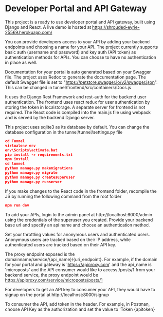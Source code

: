 # Developer Portal and API Gateway

This project is a ready to use developer portal and API gateway, built using Django and React. A live demo is hosted at https://shrouded-eyrie-25569.herokuapp.com/

You can provide developers access to your API by adding your backend endpoints and choosing a name for your API. The project currently supports basic auth (username and password) and key auth (API token) as authentication methods for APIs. You can choose to have no authentication in place as well.

Documentation for your portal is auto generated based on your Swagger file. The project uses Redoc to generate the documentation page. The default Swagger file is set to "https://petstore.swagger.io/v2/swagger.json". This can be changed in tunnel/frontend/src/containers/Docs.js

It uses the Django Rest Framework and rest-auth for the backend user authentication. The frontend uses react redux for user authentication by storing the token in localstorage. A separate server for frontend is not required. The React code is compiled into the main.js file using webpack and is served by the backend Django server.

This project uses sqlite3 as its database by default. You can change the database configuration in the tunnel/tunnel/settings.py file

```json
cd Tunnel
virtualenv env
env\Scripts\activate.bat
pip install -r requirements.txt
npm install
cd tunnel
python manage.py makemigrations
python manage.py migrate
python manage.py createsuperuser
python manage.py runserver
```

If you make changes to the React code in the frontend folder, recompile the JS by running the following command from the root folder

```json
npm run dev
```

To add your APIs, login to the admin panel at http://localhost:8000/admin using the credentials of the superuser you created. Provide your backend base url and specify an api name and choose an authentication method.

Set your throttling values for anonymous users and authenticated users.
Anonymous users are tracked based on their IP address, while authenticated users are tracked based on their API key.

The proxy endpoint exposed is the domainname/service/{api_name}/{uri_endpoint}.
For example, if the domain for your portal and gateway is 'https://apiproxy.com' and the api_name is 'microposts' and the API consumer would like to access /posts/1 from your backend service, the proxy endpoint would be https://apiproxy.com/service/microposts/posts/1

For developers to get an API key to consumer your API, they would have to signup on the portal at http://localhost:8000/signup

To consumer the API, add token in the header. For example, in Postman, choose API Key as the authorization and set the value to 'Token {apitoken}
